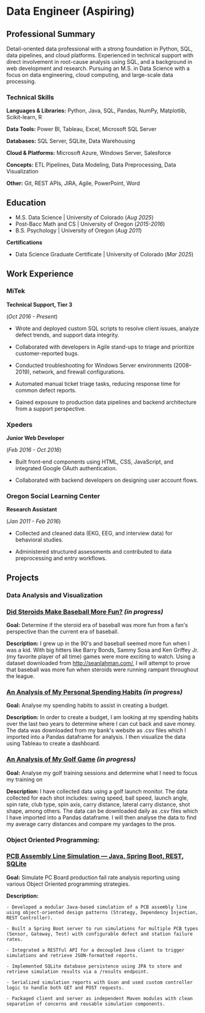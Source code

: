 # Data Engineer (Aspiring)

## Professional Summary

Detail-oriented data professional with a strong foundation in Python, SQL, data pipelines, and cloud platforms. Experienced in technical support with direct involvement in root-cause analysis using SQL, and a background in web development and research. Pursuing an M.S. in Data Science with a focus on data engineering, cloud computing, and large-scale data processing.

### Technical Skills 
**Languages & Libraries:** Python, Java, SQL, Pandas, NumPy, Matplotlib, Scikit-learn, R

**Data Tools:** Power BI, Tableau, Excel, Microsoft SQL Server

**Databases:** SQL Server, SQLite, Data Warehousing

**Cloud & Platforms:** Microsoft Azure, Windows Server, Salesforce

**Concepts:** ETL Pipelines, Data Modeling, Data Preprocessing, Data Visualization

**Other:** Git, REST APIs, JIRA, Agile, PowerPoint, Word

## Education
- M.S. Data Science | University of Colorado  (_Aug 2025_)
- Post-Bacc Math and CS | University of Oregon (_2015-2016_)
- B.S. Psychology | University of Oregon (_Aug 2011_)
  
**Certifications**

- Data Science Graduate Certificate | University of Colorado (_Mar 2025_)

## Work Experience
### **MiTek**
**Technical Support, Tier 3**

(_Oct 2016 - Present_)

- Wrote and deployed custom SQL scripts to resolve client issues, analyze defect trends, and support data integrity.

- Collaborated with developers in Agile stand-ups to triage and prioritize customer-reported bugs.

- Conducted troubleshooting for Windows Server environments (2008–2019), network, and firewall configurations.

- Automated manual ticket triage tasks, reducing response time for common defect reports.

- Gained exposure to production data pipelines and backend architecture from a support perspective.

### **Xpeders**
**Junior Web Developer**

(_Feb 2016 - Oct 2016_)

- Built front-end components using HTML, CSS, JavaScript, and integrated Google OAuth authentication.

- Collaborated with backend developers on designing user account flows.

### **Oregon Social Learning Center**
**Research Assistant**

(_Jan 2011 - Feb 2016_)

- Collected and cleaned data (EKG, EEG, and interview data) for behavioral studies.

- Administered structured assessments and contributed to data preprocessing and entry workflows.


## Projects

### Data Analysis and Visualization

### **[Did Steroids Make Baseball More Fun?](https://github.com/joja4479/Do-Steroids-Make-Baseball-More-Fun-)** _(in progress)_

**Goal:**  Determine if the steroid era of baseball was more fun from a fan's perspective than the current era of baseball.

**Description:** I grew up in the 90's and baseball seemed more fun when I was a kid. With big hitters like Barry Bonds, Sammy Sosa and Ken Griffey Jr. (my favorite player of all time) games were more exciting to watch. Using a dataset downloaded from http://seanlahman.com/, I will attempt to prove that baseball was more fun when steroids were running rampant throughout the league.

### **[An Analysis of My Personal Spending Habits](https://github.com/joja4479/spending)** _(in progress)_

**Goal:** Analyse my spending habits to assist in creating a budget.

**Description:** In order to create a budget, I am looking at my spending habits over the last two years to determine where I can cut back and save money. The data was downloaded from my bank's website as .csv files which I imported into a Pandas dataframe for analysis. I then visualize the data using Tableau to create a dashboard.

### **[An Analysis of My Golf Game](https://github.com/joja4479/GolfGameAnalysis/tree/main)** _(in progress)_

**Goal:** Analyse my golf training sessions and determine what I need to focus my training on

**Description:** I have collected data using a golf launch monitor. The data collected for each shot includes: swing speed, ball speed, launch angle, spin rate, club type, spin axis, carry distance, lateral carry distance, shot shape, among others. The data can be downloaded daily as .csv files which I have imported into a Pandas dataframe. I will then analyse the data to find my average carry distances and compare my yardages to the pros.

### Object Oriented Programming:

### **[PCB Assembly Line Simulation — Java, Spring Boot, REST, SQLite](https://github.com/joja4479/PCB_Simulation/tree/main)**

**Goal:** Simulate PC Board production fail rate analysis reporting using various Object Oriented programming strategies.

**Description:**

    - Developed a modular Java-based simulation of a PCB assembly line using object-oriented design patterns (Strategy, Dependency Injection, REST Controller).

    - Built a Spring Boot server to run simulations for multiple PCB types (Sensor, Gateway, Test) with configurable defect and station failure rates.

    - Integrated a RESTful API for a decoupled Java client to trigger simulations and retrieve JSON-formatted reports.

    - Implemented SQLite database persistence using JPA to store and retrieve simulation results via a /results endpoint.

    - Serialized simulation reports with Gson and used custom controller logic to handle both GET and POST requests.

    - Packaged client and server as independent Maven modules with clean separation of concerns and reusable simulation components.



